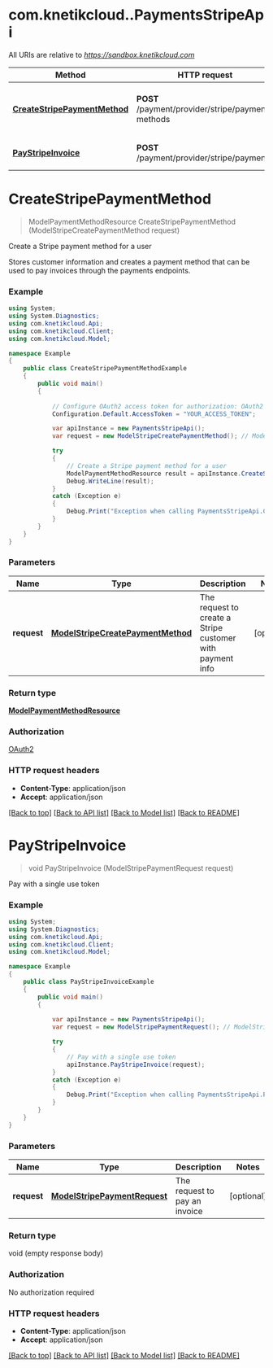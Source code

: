 # com.knetikcloud..PaymentsStripeApi

All URIs are relative to *https://sandbox.knetikcloud.com*

Method | HTTP request | Description
------------- | ------------- | -------------
[**CreateStripePaymentMethod**](PaymentsStripeApi.md#createstripepaymentmethod) | **POST** /payment/provider/stripe/payment-methods | Create a Stripe payment method for a user
[**PayStripeInvoice**](PaymentsStripeApi.md#paystripeinvoice) | **POST** /payment/provider/stripe/payments | Pay with a single use token


<a name="createstripepaymentmethod"></a>
# **CreateStripePaymentMethod**
> ModelPaymentMethodResource CreateStripePaymentMethod (ModelStripeCreatePaymentMethod request)

Create a Stripe payment method for a user

Stores customer information and creates a payment method that can be used to pay invoices through the payments endpoints.

### Example
```csharp
using System;
using System.Diagnostics;
using com.knetikcloud.Api;
using com.knetikcloud.Client;
using com.knetikcloud.Model;

namespace Example
{
    public class CreateStripePaymentMethodExample
    {
        public void main()
        {
            
            // Configure OAuth2 access token for authorization: OAuth2
            Configuration.Default.AccessToken = "YOUR_ACCESS_TOKEN";

            var apiInstance = new PaymentsStripeApi();
            var request = new ModelStripeCreatePaymentMethod(); // ModelStripeCreatePaymentMethod | The request to create a Stripe customer with payment info (optional) 

            try
            {
                // Create a Stripe payment method for a user
                ModelPaymentMethodResource result = apiInstance.CreateStripePaymentMethod(request);
                Debug.WriteLine(result);
            }
            catch (Exception e)
            {
                Debug.Print("Exception when calling PaymentsStripeApi.CreateStripePaymentMethod: " + e.Message );
            }
        }
    }
}
```

### Parameters

Name | Type | Description  | Notes
------------- | ------------- | ------------- | -------------
 **request** | [**ModelStripeCreatePaymentMethod**](ModelStripeCreatePaymentMethod.md)| The request to create a Stripe customer with payment info | [optional] 

### Return type

[**ModelPaymentMethodResource**](ModelPaymentMethodResource.md)

### Authorization

[OAuth2](../README.md#OAuth2)

### HTTP request headers

 - **Content-Type**: application/json
 - **Accept**: application/json

[[Back to top]](#) [[Back to API list]](../README.md#documentation-for-api-endpoints) [[Back to Model list]](../README.md#documentation-for-models) [[Back to README]](../README.md)

<a name="paystripeinvoice"></a>
# **PayStripeInvoice**
> void PayStripeInvoice (ModelStripePaymentRequest request)

Pay with a single use token

### Example
```csharp
using System;
using System.Diagnostics;
using com.knetikcloud.Api;
using com.knetikcloud.Client;
using com.knetikcloud.Model;

namespace Example
{
    public class PayStripeInvoiceExample
    {
        public void main()
        {
            
            var apiInstance = new PaymentsStripeApi();
            var request = new ModelStripePaymentRequest(); // ModelStripePaymentRequest | The request to pay an invoice (optional) 

            try
            {
                // Pay with a single use token
                apiInstance.PayStripeInvoice(request);
            }
            catch (Exception e)
            {
                Debug.Print("Exception when calling PaymentsStripeApi.PayStripeInvoice: " + e.Message );
            }
        }
    }
}
```

### Parameters

Name | Type | Description  | Notes
------------- | ------------- | ------------- | -------------
 **request** | [**ModelStripePaymentRequest**](ModelStripePaymentRequest.md)| The request to pay an invoice | [optional] 

### Return type

void (empty response body)

### Authorization

No authorization required

### HTTP request headers

 - **Content-Type**: application/json
 - **Accept**: application/json

[[Back to top]](#) [[Back to API list]](../README.md#documentation-for-api-endpoints) [[Back to Model list]](../README.md#documentation-for-models) [[Back to README]](../README.md)

